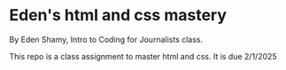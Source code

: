 # Eden's html and css mastery

By Eden Shamy, Intro to Coding for Journalists class.

This repo is a class assignment to master html and css. It is due 2/1/2025
